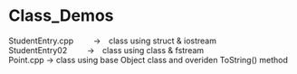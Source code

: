# Class_Demos
StudentEntry.cpp&ensp;&ensp;&ensp;&ensp;&ensp;->&ensp;&ensp;class using struct & iostream<br />
StudentEntry02&ensp;&ensp;&ensp;&ensp;&ensp;->&ensp;&ensp;class using class & fstream<br />
Point.cpp -> class using base Object class and overiden ToString() method<br />
